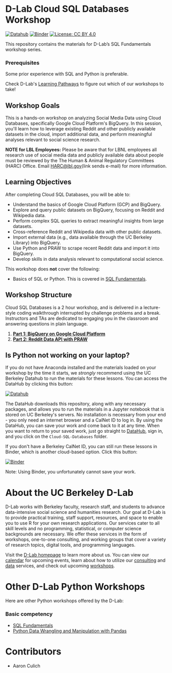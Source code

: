 # D-Lab Cloud SQL Databases Workshop

[![Datahub](https://img.shields.io/badge/launch-datahub-blue)](http://dlab.datahub.berkeley.edu/hub/user-redirect/git-pull?repo=https%3A%2F%2Fgithub.com%2Fdlab-berkeley%2FCloud-SQL-Databases&urlpath=lab%2Ftree%2FCloud-SQL-Databases%2FREADME.ipynb)
[![Binder](https://mybinder.org/badge_logo.svg)](https://mybinder.org/v2/gh/dlab-berkeley/Cloud-SQL-Databases/HEAD?filepath=README.ipynb)
[![License: CC BY 4.0](https://img.shields.io/badge/License-CC_BY_4.0-lightgrey.svg)](https://creativecommons.org/licenses/by/4.0/)

This repository contains the materials for D-Lab’s SQL Fundamentals workshop series. 

### Prerequisites
Some prior experience with SQL and Python is preferable.

Check D-Lab's [Learning Pathways](https://dlab-berkeley.github.io/dlab-workshops/python_path.html) to figure out which of our workshops to take!


## Workshop Goals

This is a hands-on workshop on analyzing Social Media Data using Cloud Databases, specifically Google Cloud Platform's BigQuery. In this session, you'll learn how to leverage existing Reddit and other publicly available datasets in the cloud, import additional data, and perform meaningful analyses relevant to social science research.

**NOTE for LBL Employees:** Please be aware that for LBNL employees all research use of social media data and publicly available data about people must be reviewed by the The Human & Animal Regulatory Committees (HARC) Office. Email HARC@lbl.gov(link sends e-mail) for more information.

## Learning Objectives

After completing Cloud SQL Databases, you will be able to:
- Understand the basics of Google Cloud Platform (GCP) and BigQuery.
- Explore and query public datasets on BigQuery, focusing on Reddit and Wikipedia data.
- Perform complex SQL queries to extract meaningful insights from large datasets.
- Cross-reference Reddit and Wikipedia data with other public datasets.
- Import external data (e.g., data available through the UC Berkeley Library) into BigQuery.
- Use Python and PRAW to scrape recent Reddit data and import it into BigQuery.
- Develop skills in data analysis relevant to computational social science.
    
This workshop does **not** cover the following:
- Basics of SQL or Python. This is covered in [SQL Fundamentals](https://github.com/dlab-berkeley/SQL-Fundamentals/).

## Workshop Structure

Cloud SQL Databases is a 2 hour workshop, and is delivered in a lecture-style coding walkthrough interrupted by challenge problems and a break. Instructors and TAs are dedicated to engaging you in the classroom and answering questions in plain language.

1. **[Part 1: BigQuery on Google Cloud Platform](BigQuery-GCP.ipynb)**
2. **[Part 2: Reddit Data API with PRAW](Praw-Reddit.ipynb)**


## Is Python not working on your laptop?

If you do not have Anaconda installed and the materials loaded on your workshop by the time it starts, we *strongly* recommend using the UC Berkeley Datahub to run the materials for these lessons. You can access the DataHub by clicking this button:

[![Datahub](https://img.shields.io/badge/launch-datahub-blue)](http://dlab.datahub.berkeley.edu/hub/user-redirect/git-pull?repo=https%3A%2F%2Fgithub.com%2Fdlab-berkeley%2FCloud-SQL-Databases&urlpath=lab%2Ftree%2FCloud-SQL-Databases%2F)

The DataHub downloads this repository, along with any necessary packages, and allows you to run the materials in a Jupyter notebook that is stored on UC Berkeley's servers. No installation is necessary from your end - you only need an internet browser and a CalNet ID to log in. By using the DataHub, you can save your work and come back to it at any time. When you want to return to your saved work, just go straight to [DataHub](https://datahub.berkeley.edu), sign in, and you click on the `Cloud-SQL-Databases` folder.

If you don't have a Berkeley CalNet ID, you can still run these lessons in Binder, which is another cloud-based option. Click this button:

[![Binder](https://mybinder.org/badge_logo.svg)](https://mybinder.org/v2/gh/dlab-berkeley/Cloud-SQL-Databases/HEAD)

Note: Using Binder, you unfortunately cannot save your work.

# About the UC Berkeley D-Lab

D-Lab works with Berkeley faculty, research staff, and students to advance data-intensive social science and humanities research. Our goal at D-Lab is to provide practical training, staff support, resources, and space to enable you to use R for your own research applications. Our services cater to all skill levels and no programming, statistical, or computer science backgrounds are necessary. We offer these services in the form of workshops, one-to-one consulting, and working groups that cover a variety of research topics, digital tools, and programming languages.  

Visit the [D-Lab homepage](https://dlab.berkeley.edu/) to learn more about us. You can view our [calendar](https://dlab.berkeley.edu/events/calendar) for upcoming events, learn about how to utilize our [consulting](https://dlab.berkeley.edu/consulting) and [data](https://dlab.berkeley.edu/data) services, and check out upcoming [workshops](https://dlab.berkeley.edu/events/workshops).

# Other D-Lab Python Workshops

Here are other Python workshops offered by the D-Lab:

### Basic competency

* [SQL Fundamentals](https://github.com/dlab-berkeley/Cloud-SQL-Databases/)
* [Python Data Wrangling and Manipulation with Pandas](https://dlab.berkeley.edu/events/python-data-wrangling-and-manipulation-pandas/2024-10-10)

# Contributors
* Aaron Culich
